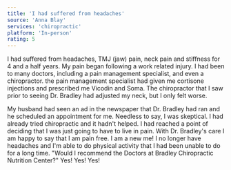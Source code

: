 ```yaml
---
title: 'I had suffered from headaches'
source: 'Anna Blay'
services: 'chiropractic'
platform: 'In-person'
rating: 5
---
```


I had suffered from headaches, TMJ (jaw) pain, neck pain and stiffness for 4 and a half years. My pain began following a work related injury. I had been to many doctors, including a pain management specialist, and even a chiropractor. the pain management specialist had given me cortisone injections and prescribed me Vicodin and Soma. The chiropractor that I saw prior to seeing Dr. Bradley had adjusted my neck, but I only felt worse.

My husband had seen an ad in the newspaper that Dr. Bradley had ran and he scheduled an appointment for me. Needless to say, I was skeptical. I had already tried chiropractic and it hadn't helped. I had reached a point of deciding that I was just going to have to live in pain. With Dr. Bradley's care I am happy to say that I am pain free. I am a new me! I no longer have headaches and I'm able to do physical activity that I had been unable to do for a long time. "Would I recommend the Doctors at Bradley Chiropractic Nutrition Center?" Yes! Yes! Yes!
